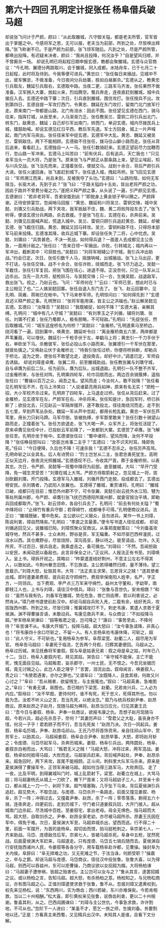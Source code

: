 # 第六十四回 孔明定计捉张任 杨阜借兵破马超


却说张飞问计于严颜，颜曰：“从此取雒城，凡守御关隘，都是老夫所管，官军皆出于掌握之中。今感将军之恩，无可以报，老夫当为前部，所到之处，尽皆唤出拜降。”张飞称谢不已。于是严颜为前部，张飞领军随后。凡到之处，尽是严颜所管，都唤出投降。有迟疑未决者，颜曰：“我尚且投降，何况汝乎？”自是望风归顺，并不曾厮杀一场。
却说孔明已将起程日期申报玄德，教都会聚雒城。玄德与众官商议：“今孔明、翼德分两路取川，会于雒城，同入成都。水陆舟车，已于七月二十日起程，此时将及待到。今我等便可进兵。”黄忠曰：“张任每日来搦战，见城中不出，彼军懈怠，不做准备，今日夜间分兵劫寨，胜如白昼厮杀。”玄德从之，教黄忠引兵取左，魏延引兵取右，玄德取中路。当夜二更，三路军马齐发。张任果然不做准备。汉军拥入大寨，放起火来，烈焰腾空。蜀兵奔走，连夜直赶到雒城，城中兵接应入去。玄德还中路下寨；次日，引兵直到雒城，围住攻打。张任按兵不出。攻到第四日，玄德自提一军攻打西门，令黄忠、魏延在东门攻打，留南门北门放军行走。原来南门一带都是山路，北门有涪水：因此不围。张任望见玄德在西门，骑马往来，指挥打城，从辰至未，人马渐渐力乏。张任教吴兰、雷铜二将引兵出北门，转东门，敌黄忠、魏延；自己却引军出南门，转西门，单迎玄德。城内尽拨民兵上城，擂鼓助喊。却说玄德见红日平西，教后军先退。军士方回身，城上一片声喊起，南门内军马突出。张任径来军中捉玄德，玄德军中大乱。黄忠、魏延又被吴兰、雷铜敌住。两下不能相顾。玄德敌不住张任，拨马往山僻小路而走。张任从背后追来，看看赶上。玄德独自一人一马。张任引数骑赶来。玄德正望前尽力加鞭而行，忽山路一军冲来。玄德马上叫苦曰：“前有伏兵，后有追兵，天亡我也！”只见来军当头一员大将，乃是张飞。原来张飞与严颜正从那条路上来，望见尘埃起，知与川兵交战。张飞当先而来，正撞着张任，便就交马。战到十余合，背后严颜引兵大进。张任火速回身。张飞直赶到城下。张任退入城，拽起吊桥。张飞回见玄德曰：“军师溯江而来，尚且未到，反被我夺了头功。”玄德曰：“山路险阻，如何无军阻当，长驱大进，先到于此？”张飞曰：“于路关隘四十五处，皆出老将严颜之功，因此于路并不曾费分毫之力。”遂把义释严颜之事，从头说了一遍，引严颜见玄德。玄德谢曰：“若非老将军，吾弟安能到此？”即脱身上黄金锁子甲以赐之。严颜拜谢。正待安排宴饮，忽闻哨马回报：“黄忠、魏延和川将吴兰、雷铜交锋，城中吴懿、刘璝又引兵助战，两下夹攻，我军抵敌不住，魏、黄二将败阵投东去了。”张飞听得，便请玄德分兵两路，杀去救援。于是张飞在左，玄德在右，杀奔前来。吴懿、刘璝见后面喊声起，慌退入城中。吴兰、雷铜只顾引兵追赶黄忠、魏延，却被玄德、张飞截住归路。黄忠、魏延又回马转攻。吴兰、雷铜料敌不住，只得将本部军马前来投降。玄德准其降，收兵近城下寨。却设张任失了二将，心中忧虑。吴懿、刘璝曰：“兵势甚危，不决一死战，如何得兵退？一面差人去成都见主公告急，一面用计敌之。”张任曰：“吾来日领一军搦战，诈败，引转城北；城内再以一军冲出，截断其中：可获胜也。”吴懿曰：“刘将军相辅公子守城，我引兵冲出助战。”约会已定。次日，张任引数千人马，摇旗呐喊，出城搦战。张飞上马出迎，更不打话，与张任交锋。战不十余合，张任诈败，绕城而走。张飞尽力追之。吴懿一军截住，张任引军复回，把张飞围在垓心，进退不得。正没奈何，只见一队军从江边杀出。当先一员大将，挺枪跃马，与吴懿交锋；只一合，生擒吴懿，战退敌军，救出张飞。视之，乃赵云也。飞问：“军师何在？”云曰：“军师已至，想此时已与主公相见了也。”二人擒吴懿回寨。张任自退入东门去了。
张飞、赵云回寨中，见孔明、简雍、蒋琬已在帐中。飞下马来参军师。孔明惊问曰：“如何得先到？”玄德具述义释严颜之事。孔明贺曰：“张将军能用谋，皆主公之洪福也。”赵云解吴懿见玄德。玄德曰：“汝降否？”吴懿曰：“我既被捉，如何不降？”玄德大喜，亲解其缚。孔明问：“城中有几人守城？”吴懿曰：“有刘季玉之子刘循，辅将刘璝、张任。刘璝不打紧；张任乃蜀郡人，极有胆略，不可轻敌。”孔明曰：“先捉张任，然后取雒城。”问：“城东这座桥名为何桥？”吴懿曰：“金雁桥。”孔明遂乘马至桥边，绕河看了一遍，回到寨中，唤黄忠、魏延听令曰：“离金雁桥南五六里，两岸都是芦苇蒹葭，可以埋伏。魏延引一千枪手伏于左，单戳马上将；黄忠引一千刀手伏于右，单砍坐下马。杀散彼军，张任必投山东小路而来。张翼德引一千军伏在那里，就彼处擒之。”又唤赵云伏于金雁桥北：“待我引张任过桥，你便将桥拆断，却勒兵于桥北，遥为之势，使张任不敢望北走，退投南去，却好中计。”调遣已定，军师自去诱敌。
却说刘璋差卓鹰、张翼二将，前至雒城助战。张任教张翼与刘璝守城，自与卓膺为前后二队，任为前队，膺为后队，出城退敌。孔明引一队不整不齐军，过金雁桥来，与张任对阵。孔明乘四轮车，纶巾羽扇而出，两边百余骑簇捧，遥指张任曰：“曹操以百万之众，闻吾之名，望风而走；今汝何人，敢不投降？”张任看见孔明军伍不齐，在马上冷笑曰：“人说诸葛亮用兵如神，原来有名无实！”把枪一招，大小军校齐杀过来。孔明弃了四轮车，上马退走过桥。张任从背后赶来。过了金雁桥，见玄德军在左，严颜军在右，冲杀将来。张任知是计，急回军时，桥已拆断了；欲投北去，只见赵云一军隔岸摆开，遂不敢投北，径往南绕河而走。走不到五七里，早到芦苇丛杂处。魏延一军从芦中忽起，都用长枪乱戳。黄忠一军伏在芦苇里，用长刀只剁马蹄。马军尽倒，皆被执缚，步军那里敢来？张任引数十骑望山路而走，正撞着张飞。张任方欲退走，张飞大喝一声，众军齐上，将张任活捉了。原来卓膺见张任中计，已投赵云军前降了，一发都到大寨。玄德赏了卓膺。张飞解张任至。孔明亦坐于帐中。玄德谓张任曰：“蜀中诸将，望风而降，汝何不早投降？”张任睁目怒叫曰：“忠臣岂肯事二主乎？”玄德曰：“汝不识天时耳。降即免死。”任曰：“今日便降，久后也不降！可速杀我！”玄德不忍杀之。张任厉声高骂。孔明命斩之以全其名。后人有诗赞曰：“烈士岂甘从二主，张君忠勇死犹生。高明正似天边月，夜夜流光照雒城。”玄德感叹不已，令收其尸首，葬于金雁桥侧，以表其忠。次日，令严颜、吴懿等一班蜀中降将为前部。直至雒城，大叫：“早开门受降，免一城生灵受苦！”刘璝在城上大骂。严颜方待取箭射之，忽见城上一将，拔剑砍翻刘璝，开门投降。玄德军马入雒城，刘循开西门走脱，投成都去了。玄德出榜安民。杀刘璝者，乃武阳人张翼也。
玄德得了雒城，重赏诸将。孔明曰：“雒城已破，成都只在目前；惟恐外州郡不宁，可令张翼、吴懿引赵云抚外水江阳、犍为等处所属州郡，令严颜、卓膺引张飞抚巴西德阳所属州郡，就委官按治平靖，即勒兵回成都取齐。”张飞、赵云领命，各自引兵去了。孔明问：“前去有何处关隘？”蜀中降将曰：“止绵竹有重兵守御；若得绵竹，成都唾手可得。”孔明便商议进兵。法正曰：“雒城既破，蜀中危矣。主公欲以仁义服众，且勿进兵。某作一书上刘璋，陈说利害，璋自然降矣。”孔明曰：“孝直之言最善。”便令写书遣人径往成都。
却说刘循逃回见父，说雒城已陷，刘璋慌聚众官商议。从事郑度献策曰：“今刘备虽攻城夺地，然兵不甚多，士众未附，野谷是资，军无辎重。不如尽驱巴西梓潼民，过涪水以西。其仓鹰野谷，尽皆烧除，深沟高垒，静以待之。彼至请战，勿许。久无所资，不过百日，彼兵自走。我乘虚击之，备可擒也。”刘璋曰：“不然。吾闻拒敌以安民，未闻动民以备敌也。此言非保全之计。”正议间，人报法正有书至。刘璋唤入。呈上书。璋拆开视之。其略曰：“昨蒙遣差结好荆州，不意主公左右不得其人，以致如此。今荆州眷念旧情，不忘族谊。主公若得幡然归顺，量不薄待。望三思裁示。”刘璋大怒，扯毁其书，大骂：“法正卖主求荣，忘恩背义之贼！”逐其使者出城。即时遣妻弟费观，提兵前去守把绵竹。费观举保南阳人姓李，名严，字正方，一同领兵。
当下费观、李严点三万军来守绵竹。益州太守董和，字幼宰，南郡枝江人也，上书与刘璋，请往汉中借兵。璋曰：“张鲁与吾世仇，安肯相救？”和曰：“虽然与我有仇，刘备军在雒城，势在危急，唇亡则齿寒，若以利害说之，必然肯从。”璋乃修书遣使前赴汉中。却说马超自兵败入羌，二载有余，结好羌兵，攻拔陇西州郡。所到之处，尽皆归降；惟冀城攻打不下。刺史韦康，累遣人求救于夏侯渊。渊不得曹操言语，未敢动兵。韦康见救兵不来，与众商议：“不如投降马超。”参军杨阜哭谏曰：“超等叛君之徒，岂可降之？”康曰：“事势至此，不降何待？”阜苦谏不从。韦康大开城门，投拜马超。超大怒曰：“汝今事急请降，非真心也！”将韦康四十余口尽斩之，不留一人。有人言杨阜劝韦康休降，可斩之，超曰：“此人守义，不可斩也。”复用杨阜为参军。阜荐梁宽、赵衢二人，超尽用为军官。
杨阜告马超曰：阜妻死于临洮，乞告两个月假，归葬其妻便回。马超从之。杨阜过历城，来见抚彝将军姜叙。叙与阜是姑表兄弟：叙之母是阜之姑，时年已八十二。当日，杨阜入姜叙内宅，拜见其姑，哭告曰：“阜守城不能保，主亡不能死，愧无面目见姑。马超叛君，妄杀郡守，一州士民，无不恨之。今吾兄坐据历城，竟无讨贼之心，此岂人臣之理乎？”言罢，泪流出血。叙母闻言，唤姜叙入，责之曰：“韦使君遇害，亦尔之罪也。”又谓阜曰：“汝既降人，且食其禄，何故又兴心讨之？”阜曰：“吾从贼者，欲留残生，与主报冤也。”叙曰：“马超英勇，急难图之。”阜曰：“有勇无谋，易图也。吾已暗约下梁宽、赵衢。兄若肯兴兵，二人必为内应。”叙母曰：“汝不早图，更待何时，谁不有死，死于忠义，死得其所也。勿以我为念。汝若不听义山之言，吾当先死，以绝汝念。”
叙乃与统兵校尉尹奉、赵昂商议。原来赵昂之子赵月，现随马超为裨将。赵昂当日应允，归见其妻王氏曰：“吾今日与姜叙、杨阜、尹奉一处商议，欲报韦康之仇。吾想子赵月现随马超，今若兴兵，超必先杀吾子，奈何？”其妻厉声曰：“雪君父之大耻，虽丧身亦不惜，何况一子乎！君若顾子而不行，吾当先死矣！”赵昂乃决。次日一同起兵。姜叙、杨阜屯历城，尹奉、赵昂屯祁山。王氏乃尽将首饰资帛，亲自往祁山军中，赏劳军士，以励其众。
马超闻姜叙、杨阜会合尹奉、赵昂举事，大怒，即将赵月斩之；令庞德、马岱尽起军马，杀奔历城来。姜叙、杨阜引兵出。两阵圆处，杨阜、姜叙衣白袍而出，大骂曰：“叛君无义之贼！”马超大怒，冲将过来，两军混战。姜叙、杨卓如何抵得马超，大败而走。马超驱兵赶来。背后喊声起处，尹奉、赵昂杀来。超急回时，两下夹攻，首尾不能相顾。正斗间，刺斜里大队军马杀来。原来是夏侯渊得了曹操军令，正领军来破马超。超如何当得三路军马，大败奔回。
走了一夜，比及平明，到得翼城叫门时，城上乱箭射下。梁宽、赵衢立在城上，大骂马超；将马超妻杨氏从城上一刀砍了，撇下尸首来；又将马超幼子三人，并至亲十余口，都从城上一刀一个，剁将下来。超气噎塞胸，几乎坠下马来。背后夏侯渊引兵追赶。超见势大，不取恋战，与庞德、马岱杀开一条路走。前面又撞见姜叙、杨阜，杀了一阵；冲得过去，又撞着尹奉、赵昂，杀了一阵；零零落落，剩得五六十骑，连夜奔走，四更前后，走到历城下，守门者只道姜叙兵回，大开门接入。超从城南门边杀起，尽洗城中百姓。至姜叙宅，拿出老母。母全无惧色，指马超而大骂。超大怒，自取剑杀之。尹奉、赵昂全家老幼，亦尽被马超所杀。昂妻王氏因在军中，得免于难。次日，夏侯渊大军至，马超弃城杀出，望西而逃。行不得二十里，前面一军摆开，为首的是杨阜。超切齿而恨，拍马挺枪刺之。阜宗弟七人，一齐来助战。马岱、庞德敌住后军。宗弟七人，皆被马超杀死。阜身中五枪，犹然死战。后面夏侯渊大军赶来，马超遂走。只有庞德、马岱五七骑后随而去。夏侯渊自行安抚陇西诸州人民，令姜叙等各各分守，用车载杨阜赴许都，见曹操。操封阜为关内侯。阜辞曰：“阜无捍难之功，又无死难之节，于法当诛，何颜受职？”操嘉之，卒与之爵。却说马超与庞德、马岱商议，径往汉中投张鲁。张鲁大喜，以为得马超，则西可以吞益州，东可以拒曹操，乃商议欲以女招超为婿。大将杨柏谏曰：“马超妻子遭惨祸，皆超之贻害也。主公岂可以女与之？”鲁从其言，遂罢招婿之议。或以杨柏之言，告知马超。超大怒，有杀杨柏之意。杨柏知之，与兄杨松商议，亦有图马超之心。正值刘璋遣使求救于张鲁，鲁不从。忽报刘璋又遣黄权到。权先来见杨松，说：“东西两川，实为唇齿；西川若破，东川亦难保矣。今若肯相救，当以二十州相酬。”松大喜，即引黄权来见张鲁，说唇齿利害，更以二十州相谢。鲁喜其利，从之。巴西阎圃谏曰：“刘璋与主公世仇，今事急求救，诈许割地，不可从也。”忽阶下一人进曰：“某虽不才，愿乞一旅之师，生擒刘备。务要割地以还。”正是：方看真主来西蜀，又见精兵出汉中。未知其人是谁，且看下文分解。


